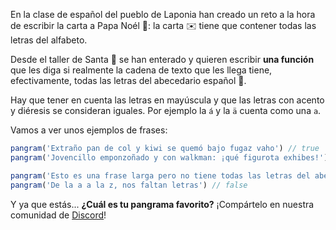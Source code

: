 En la clase de español del pueblo de Laponia han creado un reto a la hora de escribir la carta a Papa Noél 🎅: la carta ✉️ tiene que contener todas las letras del alfabeto.

Desde el taller de Santa 🎅 se han enterado y quieren escribir **una función** que les diga si realmente la cadena de texto que les llega tiene, efectivamente, todas las letras del abecedario español 🔎.

Hay que tener en cuenta las letras en mayúscula y que las letras con acento y diéresis se consideran iguales. Por ejemplo la `á` y la `ä` cuenta como una `a`.

Vamos a ver unos ejemplos de frases:

```js
pangram('Extraño pan de col y kiwi se quemó bajo fugaz vaho') // true
pangram('Jovencillo emponzoñado y con walkman: ¡qué figurota exhibes!') // true

pangram('Esto es una frase larga pero no tiene todas las letras del abecedario') // false
pangram('De la a a la z, nos faltan letras') // false
```

Y ya que estás... **¿Cuál es tu pangrama favorito?** ¡Compártelo en nuestra comunidad de [Discord](https://discord.gg/midudev)!

